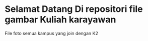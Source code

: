 # Selamat Datang Di repositori file gambar Kuliah karayawan

File foto semua kampus yang join dengan K2
